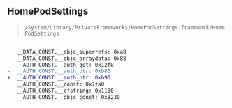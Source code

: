 ## HomePodSettings

> `/System/Library/PrivateFrameworks/HomePodSettings.framework/HomePodSettings`

```diff

   __DATA_CONST.__objc_superrefs: 0xa8
   __DATA_CONST.__objc_arraydata: 0x88
   __AUTH_CONST.__auth_got: 0x12f8
-  __AUTH_CONST.__auth_ptr: 0xb80
+  __AUTH_CONST.__auth_ptr: 0xb90
   __AUTH_CONST.__const: 0x7fa0
   __AUTH_CONST.__cfstring: 0x1160
   __AUTH_CONST.__objc_const: 0x8230

```
